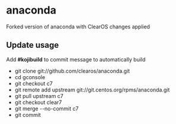 # anaconda

Forked version of anaconda with ClearOS changes applied

## Update usage
  Add __#kojibuild__ to commit message to automatically build

* git clone git://github.com/clearos/anaconda.git
* cd gconsole
* git checkout c7
* git remote add upstream git://git.centos.org/rpms/anaconda.git
* git pull upstream c7
* git checkout clear7
* git merge --no-commit c7
* git commit
